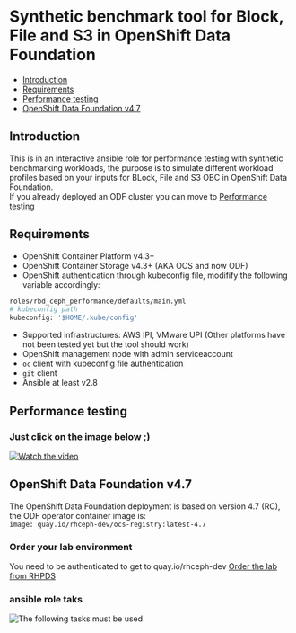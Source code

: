 # Synthetic benchmark tool for Block, File and S3 in OpenShift Data Foundation
- [Introduction](#Introduction)
- [Requirements](#Requirements)
- [Performance testing](#performance-testing)
- [OpenShift Data Foundation v4.7](#OpenShift-Data-Foundation-v47)

## Introduction 
This is in an interactive ansible role for performance testing with synthetic benchmarking workloads, the purpose is to simulate different workload profiles based on your inputs for BLock, File and S3 OBC in OpenShift Data Foundation.  
If you already deployed an ODF cluster you can move to [Performance testing](#performance-testing)

## Requirements
- OpenShift Container Platform v4.3+ 
- OpenShift Container Storage v4.3+ (AKA OCS and now ODF)
- OpenShift authentication through kubeconfig file, modifify the following variable accordingly:
```bash
roles/rbd_ceph_performance/defaults/main.yml
# kubeconfig path
kubeconfig: '$HOME/.kube/config'
```

- Supported infrastructures: AWS IPI, VMware UPI (Other platforms have not been tested yet but the tool should work)
- OpenShift management node with admin serviceaccount
- `oc` client with kubeconfig file authentication
- `git` client
- Ansible at least v2.8 

## Performance testing
### Just click on the image below ;)
[![Watch the video](https://github.com/ctorres80/ocs_performance/blob/master/roles/rbd_ceph_performance/files/video_picture.png)](https://youtu.be/KssJ35seKWU)

## OpenShift Data Foundation v4.7
The OpenShift Data Foundation deployment is based on version 4.7 (RC), the ODF operator container image is:  
`image: quay.io/rhceph-dev/ocs-registry:latest-4.7` 
### Order your lab environment
You need to be authenticated to get to quay.io/rhceph-dev
[Order the lab from RHPDS](https://github.com/ctorres80/ocs_performance/blob/master/roles/rbd_ceph_performance/files/1.png)
### ansible role taks
![The following tasks must be used](https://github.com/ctorres80/ocs_performance/blob/master/roles/rbd_ceph_performance/files/2.png)